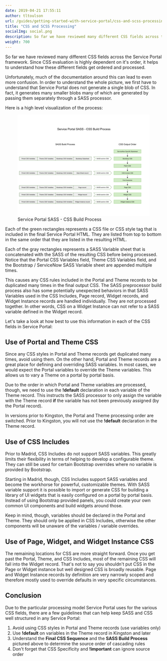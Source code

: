```yaml
---
date: 2019-04-21 17:55:11
author: tltoulson
url: /guides/getting-started-with-service-portal/css-and-scss-processing
title: "CSS and SCSS Processing"
socialImg: social.png
description: So far we have reviewed many different CSS fields across the Service Portal framework. Since CSS evaluation is highly dependent on it's order, it helps to understand how these different fields get ordered and processed.
weight: 700
---
```


So far we have reviewed many different CSS fields across the Service Portal framework. Since CSS evaluation is highly dependent on it's order, it helps to understand how these different fields get ordered and processed.

Unfortunately, much of the documentation around this can lead to even more confusion. In order to understand the whole picture, we first have to understand that Service Portal does not generate a single blob of CSS. In fact, it generates many smaller blobs many of which are generated by passing them separately through a SASS processor.

Here is a high level visualization of the process:

<figure>
  <img src="images/service-portal-sass-css-build-process.png" />
  <figcaption>
    Service Portal SASS - CSS Build Process
  </figcaption>
</figure>

Each of the green rectangles represents a CSS file or CSS style tag that is included in the final Service Portal HTML. They are listed from top to bottom in the same order that they are listed in the resulting HTML.

Each of the gray rectangles represents a SASS Variable sheet that is concatenated with the SASS of the resulting CSS before being processed. Notice that the Portal CSS Variables field, Theme CSS Variables field, and the Bootstrap / ServiceNow SASS Variable sheet are appended multiple times.

This causes any CSS rules included in the Portal and Theme records to be duplicated many times in the final output CSS. The SASS preprocessor build process also has some potentially unexpected behaviors in that SASS Variables used in the CSS Includes, Page record, Widget records, and Widget Instance records are handled individually. They are not processed together. In other words, CSS on a Widget Instance can not refer to a SASS variable defined in the Widget record.

Let's take a look at how best to use this information in each of the CSS fields in Service Portal:

## Use of Portal and Theme CSS

Since any CSS styles in Portal and Theme records get duplicated many times, avoid using them. On the other hand, Portal and Theme records are a great place for defining and overriding SASS variables. In most cases, we would expect the Portal variables to override the Theme variables. This allows us to vary a Theme on a portal by portal basis.

Due to the order in which Portal and Theme variables are processed, though, we need to use the **!default** declaration in each variable of the Theme record. This instructs the SASS processor to only assign the variable with the Theme record **if** the variable has not been previously assigned (by the Portal record).

In versions prior to Kingston, the Portal and Theme processing order are switched. Prior to Kingston, you will not use the **!default** declaration in the Theme record.

## Use of CSS Includes

Prior to Madrid, CSS Includes do not support SASS variables. This greatly limits their flexibility in terms of helping to develop a configurable theme. They can still be used for certain Bootstrap overrides where no variable is provided by Bootstrap.

Starting in Madrid, though, CSS Includes support SASS variables and become the workhorse for powerful, customizable themes. With SASS variable support it is possible to import or generate CSS for building a library of UI widgets that is easily configured on a portal by portal basis. Instead of using Bootstrap provided panels, you could create your own common UI components and build widgets around those.

Keep in mind, though, variables should be declared in the Portal and Theme. They should only be applied in CSS Includes, otherwise the other components will be unaware of the variables / variable overrides.

## Use of Page, Widget, and Widget Instance CSS

The remaining locations for CSS are more straight forward. Once you get past the Portal, Theme, and CSS Includes, most of the remaining CSS will fall into the Widget record. That's not to say you shouldn't put CSS in the Page or Widget instance but well designed CSS is broadly reusable. Page and Widget Instance records by definition are very narrowly scoped and therefore mostly used to override defaults in very specific circumstances.

## Conclusion

Due to the particular processing model Service Portal uses for the various CSS fields, there are a few guidelines that can help keep SASS and CSS well structured in any Service Portal:

1. Avoid using CSS styles in Portal and Theme records (use variables only)
2. Use **!default** on variables in the Theme record in Kingston and later
3. Understand the **Final CSS Sequence** and the **SASS Build Process** pictured above to determine the source order of cascading rules
4. Don't forget that CSS Specificity and **!important** can ignore source order
